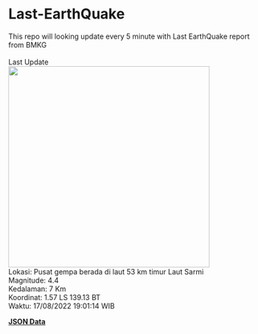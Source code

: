 # Last-EarthQuake
This repo will looking update every 5 minute with Last EarthQuake report from BMKG
<br>
<br>
Last Update
<br>
<img src="https://ews.bmkg.go.id/TEWS/data/20220817190114.mmi.jpg" width="400"/>
<br>
Lokasi: Pusat gempa berada di laut 53 km timur Laut Sarmi <br>
Magnitude: 4.4 <br>
Kedalaman: 7 Km <br>
Koordinat: 1.57 LS 139.13 BT <br>
Waktu: 17/08/2022 19:01:14 WIB <br>

<a href="./data/data.json">**JSON Data**</a>
